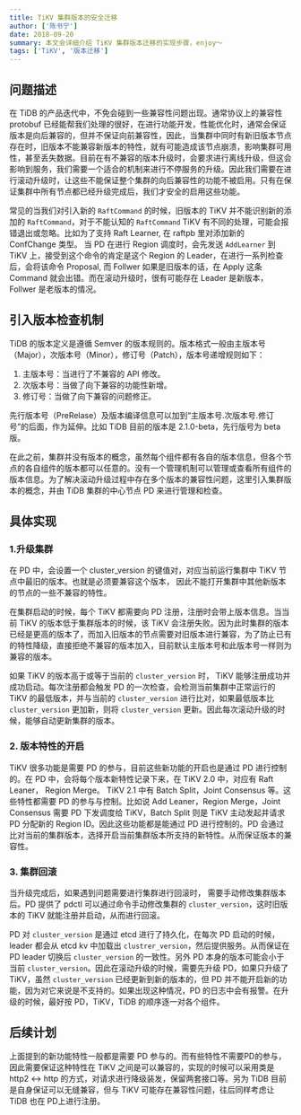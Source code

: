 ```yaml
---
title: TiKV 集群版本的安全迁移
author: ['陈书宁']
date: 2018-09-20
summary: 本文会详细介绍 TiKV 集群版本迁移的实现步骤，enjoy～
tags: ['TiKV', '版本迁移']
---
```



## 问题描述

在 TiDB 的产品迭代中，不免会碰到一些兼容性问题出现。通常协议上的兼容性 protobuf 已经能帮我们处理的很好，在进行功能开发，性能优化时，通常会保证版本是向后兼容的，但并不保证向前兼容性，因此，当集群中同时有新旧版本节点存在时，旧版本不能兼容新版本的特性，就有可能造成该节点崩溃，影响集群可用性，甚至丢失数据。目前在有不兼容的版本升级时，会要求进行离线升级，但这会影响到服务，我们需要一个适合的机制来进行不停服务的升级。因此我们需要在进行滚动升级时，让这些不能保证整个集群的向后兼容性的功能不被启用。只有在保证集群中所有节点都已经升级完成后，我们才安全的启用这些功能。

常见的当我们对引入新的 `RaftCommand` 的时候，旧版本的 TiKV 并不能识别新的添加的 `RaftCommand`，对于不能认知的 `RaftCommand` TiKV 有不同的处理，可能会报错退出或忽略。比如为了支持 Raft Learner, 在 raftpb 里对添加新的 ConfChange 类型。 当 PD 在进行 Region 调度时，会先发送 `AddLearner` 到 TiKV 上，接受到这个命令的肯定是这个 Region 的 Leader，在进行一系列检查后，会将该命令 Proposal, 而 Follwer 如果是旧版本的话，在 Apply 这条 Command 就会出错。而在滚动升级时，很有可能存在 Leader 是新版本，Follwer 是老版本的情况。



## 引入版本检查机制

TiDB 的版本定义是遵循 Semver 的版本规则的。版本格式一般由主版本号（Major），次版本号（Minor），修订号（Patch），版本号递增规则如下：

1. 主版本号：当进行了不兼容的 API 修改。
2. 次版本号：当做了向下兼容的功能性新增。
3. 修订号：当做了向下兼容的问题修正。

先行版本号（PreRelase）及版本编译信息可以加到“主版本号.次版本号.修订号”的后面，作为延伸。比如 TiDB 目前的版本是 2.1.0-beta，先行版号为 beta 版。

在此之前，集群并没有版本的概念，虽然每个组件都有各自的版本信息，但各个节点的各自组件的版本都可以任意的。没有一个管理机制可以管理或查看所有组件的版本信息。为了解决滚动升级过程中存在多个版本的兼容性问题，这里引入集群版本的概念，并由 TiDB 集群的中心节点 PD 来进行管理和检查。


## 具体实现
 
### 1.升级集群

在 PD 中，会设置一个 cluster_version 的键值对，对应当前运行集群中 TiKV 节点中最旧的版本。也就是必须要兼容这个版本， 因此不能打开集群中其他新版本的节点的一些不兼容的特性。

在集群启动的时候，每个 TiKV 都需要向 PD 注册，注册时会带上版本信息。当当前 TiKV 的版本低于集群版本的时候，该 TiKV 会注册失败。因为此时集群的版本已经是更高的版本了，而加入旧版本的节点需要对旧版本进行兼容，为了防止已有的特性降级，直接拒绝不兼容的版本加入，目前默认主版本号和此版本号一样则为兼容的版本。

如果 TiKV 的版本高于或等于当前的 `cluster_version` 时， TiKV 能够注册成功并成功启动。每次注册都会触发 PD 的一次检查，会检测当前集群中正常运行的 TiKV 的最低版本，并与当前的 `cluster_version` 进行比对，如果最低版本比 `cluster_version` 更加新，则将 `cluster_version` 更新。因此每次滚动升级的时候，能够自动更新集群的版本。
 
### 2. 版本特性的开启

TiKV 很多功能是需要 PD 的参与，目前这些新功能的开启也是通过 PD 进行控制的。在 PD 中，会将每个版本新特性记录下来，在 TiKV 2.0 中，对应有 Raft Leaner， Region Merge。 TiKV 2.1 中有 Batch Split，Joint Consensus 等。这些特性都需要 PD 的参与与控制。比如说 Add Leaner，Region Merge，Joint Consensus 需要 PD 下发调度给 TiKV，Batch Split 则是 TiKV 主动发起并请求 PD 分配新的 Region ID。因此这些功能都是能通过 PD 进行控制的。PD 会通过比对当前的集群版本，选择开启当前集群版本所支持的新特性。从而保证版本的兼容性。

 
### 3. 集群回滚

当升级完成后，如果遇到问题需要进行集群进行回滚时， 需要手动修改集群版本后。PD 提供了 pdctl 可以通过命令手动修改集群的 `cluster_version`，这时旧版本的 TiKV 就能注册并启动，从而进行回滚。

PD 对 `cluster_version` 是通过 etcd 进行了持久化，在每次 PD 启动的时候，leader 都会从 etcd kv 中加载出 `clustrer_version`，然后提供服务。从而保证在 PD leader 切换后 `cluster_version` 的一致性。另外 PD 本身的版本可能会小于当前 `cluster_version`。因此在滚动升级的时候，需要先升级 PD，如果只升级了 TiKV，虽然 `cluster_version` 已经更新到新的版本的，但 PD 并不能开启新的功能，因为对它来说是不支持的。如果出现这种情况，PD 的日志中会有报警。在升级的时候，最好按 PD，TiKV，TiDB 的顺序逐一对各个组件。


## 后续计划

上面提到的新功能特性一般都是需要 PD 参与的。而有些特性不需要PD的参与，因此需要保证这种特性在 TiKV 之间是可以兼容的，实现的时候可以采用类是 http2 <-> http 的方式，对请求进行降级装发，保留两套接口等。另为 TiDB 目前是自身保证可以无缝兼容，但与 TiKV 可能存在兼容性问题，往后同样考虑让TiDB 也在 PD上进行注册。 

 

